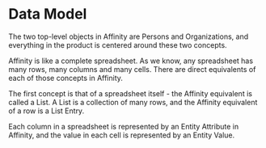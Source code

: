 # Data Model
The two top-level objects in Affinity are Persons and Organizations, and everything in the
product is centered around these two concepts.

Affinity is like a complete spreadsheet. As we know, any spreadsheet has many rows, many columns
and many cells. There are direct equivalents of each of those concepts in Affinity.

The first concept is that of a spreadsheet itself - the Affinity equivalent is called a List.
A List is a collection of many rows, and the Affinity equivalent of a row is a List Entry.

Each column in a spreadsheet is represented by an Entity Attribute in Affinity, and the value in
each cell is represented by an Entity Value.
